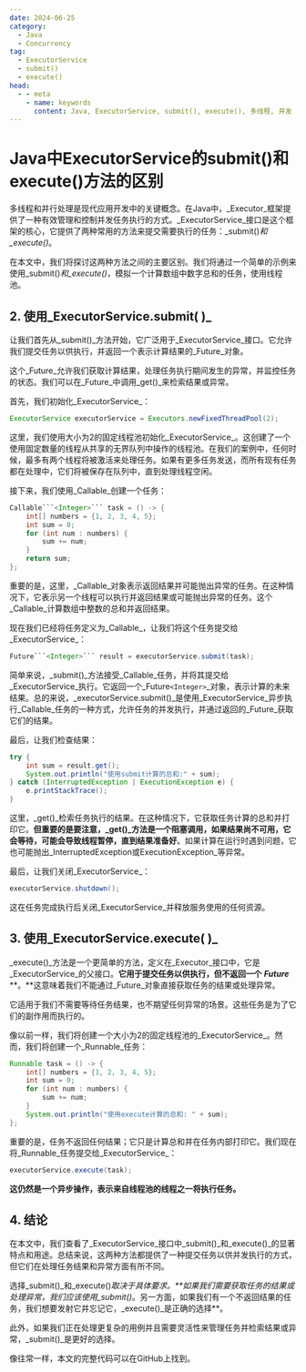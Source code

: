 ```yaml
---
date: 2024-06-25
category:
  - Java
  - Concurrency
tag:
  - ExecutorService
  - submit()
  - execute()
head:
  - - meta
    - name: keywords
      content: Java, ExecutorService, submit(), execute(), 多线程, 并发
---
```

# Java中ExecutorService的submit()和execute()方法的区别

多线程和并行处理是现代应用开发中的关键概念。在Java中，_Executor_框架提供了一种有效管理和控制并发任务执行的方式。_ExecutorService_接口是这个框架的核心，它提供了两种常用的方法来提交需要执行的任务：_submit()_和_execute()_。

在本文中，我们将探讨这两种方法之间的主要区别。我们将通过一个简单的示例来使用_submit()_和_execute()_，模拟一个计算数组中数字总和的任务，使用线程池。

## 2. 使用_ExecutorService.submit( )_

让我们首先从_submit()_方法开始，它广泛用于_ExecutorService_接口。它允许我们提交任务以供执行，并返回一个表示计算结果的_Future_对象。

这个_Future_允许我们获取计算结果，处理任务执行期间发生的异常，并监控任务的状态。我们可以在_Future_中调用_get()_来检索结果或异常。

首先，我们初始化_ExecutorService_：

```java
ExecutorService executorService = Executors.newFixedThreadPool(2);
```

这里，我们使用大小为2的固定线程池初始化_ExecutorService_。这创建了一个使用固定数量的线程从共享的无界队列中操作的线程池。在我们的案例中，任何时候，最多有两个线程将被激活来处理任务。如果有更多任务发送，而所有现有任务都在处理中，它们将被保存在队列中，直到处理线程空闲。

接下来，我们使用_Callable_创建一个任务：

```java
Callable```<Integer>``` task = () -> {
    int[] numbers = {1, 2, 3, 4, 5};
    int sum = 0;
    for (int num : numbers) {
        sum += num;
    }
    return sum;
};
```

重要的是，这里，_Callable_对象表示返回结果并可能抛出异常的任务。在这种情况下，它表示另一个线程可以执行并返回结果或可能抛出异常的任务。这个_Callable_计算数组中整数的总和并返回结果。

现在我们已经将任务定义为_Callable_，让我们将这个任务提交给_ExecutorService_：

```java
Future```<Integer>``` result = executorService.submit(task);
```

简单来说，_submit()_方法接受_Callable_任务，并将其提交给_ExecutorService_执行。它返回一个_Future```<Integer>```_对象，表示计算的未来结果。总的来说，_executorService.submit()_是使用_ExecutorService_异步执行_Callable_任务的一种方式，允许任务的并发执行，并通过返回的_Future_获取它们的结果。

最后，让我们检查结果：

```java
try {
    int sum = result.get();
    System.out.println("使用submit计算的总和:" + sum);
} catch (InterruptedException | ExecutionException e) {
    e.printStackTrace();
}
```

这里，_get()_检索任务执行的结果。在这种情况下，它获取任务计算的总和并打印它。**但重要的是要注意，_get()_方法是一个阻塞调用，如果结果尚不可用，它会等待，可能会导致线程暂停，直到结果准备好**。如果计算在运行时遇到问题，它也可能抛出_InterruptedException或ExecutionException_等异常。

最后，让我们关闭_ExecutorService_：

```java
executorService.shutdown();
```

这在任务完成执行后关闭_ExecutorService_并释放服务使用的任何资源。

## 3. 使用_ExecutorService.execute( )_

_execute()_方法是一个更简单的方法，定义在_Executor_接口中，它是_ExecutorService_的父接口。**它用于提交任务以供执行，但不返回一个** _**Future**_ **。**这意味着我们不能通过_Future_对象直接获取任务的结果或处理异常。

它适用于我们不需要等待任务结果，也不期望任何异常的场景。这些任务是为了它们的副作用而执行的。

像以前一样，我们将创建一个大小为2的固定线程池的_ExecutorService_。然而，我们将创建一个_Runnable_任务：

```java
Runnable task = () -> {
    int[] numbers = {1, 2, 3, 4, 5};
    int sum = 0;
    for (int num : numbers) {
        sum += num;
    }
    System.out.println("使用execute计算的总和: " + sum);
};
```

重要的是，任务不返回任何结果；它只是计算总和并在任务内部打印它。我们现在将_Runnable_任务提交给_ExecutorService_：

```java
executorService.execute(task);
```

**这仍然是一个异步操作，表示来自线程池的线程之一将执行任务。**

## 4. 结论

在本文中，我们查看了_ExecutorService_接口中_submit()_和_execute()_的显著特点和用途。总结来说，这两种方法都提供了一种提交任务以供并发执行的方式，但它们在处理任务结果和异常方面有所不同。

选择_submit()_和_execute()_取决于具体要求。**如果我们需要获取任务的结果或处理异常，我们应该使用_submit()_。另一方面，如果我们有一个不返回结果的任务，我们想要发射它并忘记它，_execute()_是正确的选择**。

此外，如果我们正在处理更复杂的用例并且需要灵活性来管理任务并检索结果或异常，_submit()_是更好的选择。

像往常一样，本文的完整代码可以在GitHub上找到。